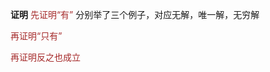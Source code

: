 **证明**
<font color=brown>先证明“有”</font>
分别举了三个例子，对应无解，唯一解，无穷解

<font color=brown>再证明“只有”</font>

<font color=brown>再证明反之也成立</font>